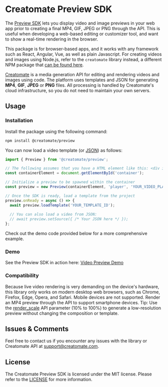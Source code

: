 # Creatomate Preview SDK

The [Preview SDK](https://creatomate.com/javascript-video-sdk) lets you display video and image previews in your web app prior to creating a final MP4, GIF, JPEG or PNG through the API. This is useful when developing a web-based editing or customizer tool, and want to show a real-time rendering in the browser.

This package is for browser-based apps, and it works with any framework such as React, Angular, Vue, as well as plain Javascript. For creating videos and images using Node.js, refer to the `creatomate` library instead, a different NPM package that [can be found here](https://www.npmjs.com/package/creatomate).

[Creatomate](https://creatomate.com) is a media generation API for editing and rendering videos and images using code. The platform uses templates and JSON for generating **MP4**, **GIF**, **JPEG** or **PNG** files. All processing is handled by Creatomate's cloud infrastructure, so you do not need to maintain your own servers.

## Usage

### Installation

Install the package using the following command:

```bash
npm install @creatomate/preview
```

You can now load a video template (or [JSON](https://creatomate.com/docs/json/introduction)) as follows:

```javascript
import { Preview } from '@creatomate/preview';

// The following assumes that you have a HTML element like this: <div id="container"></div>
const containerElement = document.getElementById('container');

// Initialize a preview to be spawned within the container
const preview = new Preview(containerElement, 'player', 'YOUR_VIDEO_PLAYER_TOKEN');

// Once the SDK is ready, load a template from the project
preview.onReady = async () => {
  await preview.loadTemplate('YOUR_TEMPLATE_ID');
  
  // You can also load a video from JSON:
  // await preview.setSource({ /* Your JSON here */ });
};
```

Check out the demo code provided below for a more comprehensive example.

### Demo

See the Preview SDK in action here: [Video Preview Demo](https://github.com/Creatomate/video-preview-demo)

### Compatibility

Because live video rendering is very demanding on the device's hardware, this library only works on modern desktop web browsers, such as Chrome, Firefox, Edge, Opera, and Safari. Mobile devices are not supported. Render an MP4 preview through the API to support smartphone devices. Tip: Use the [render_scale](https://creatomate.com/docs/api/rest-api/post-v1-renders) API parameter (10% to 100%) to generate a low-resolution preview without changing the composition or template.

## Issues & Comments

Feel free to contact us if you encounter any issues with the library or Creatomate API at [support@creatomate.com](mailto:support@creatomate.com).

## License

The Creatomate Preview SDK is licensed under the MIT license. Please refer to the [LICENSE](https://github.com/Creatomate/creatomate-node/blob/main/LICENSE) for more information.
